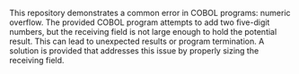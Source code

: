 This repository demonstrates a common error in COBOL programs: numeric overflow.  The provided COBOL program attempts to add two five-digit numbers, but the receiving field is not large enough to hold the potential result. This can lead to unexpected results or program termination.  A solution is provided that addresses this issue by properly sizing the receiving field.